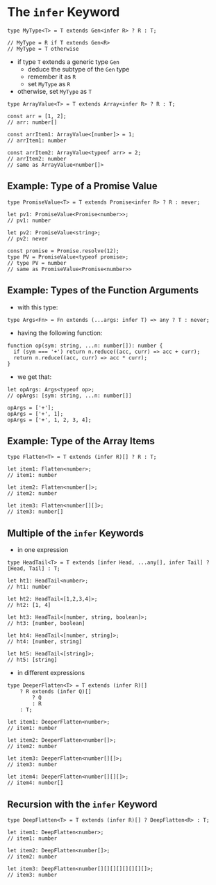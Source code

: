 # The `infer` Keyword

```
type MyType<T> = T extends Gen<infer R> ? R : T;

// MyType = R if T extends Gen<R>
// MyType = T otherwise
```

* if type `T` extends a generic type `Gen`
  * deduce the subtype of the `Gen` type
  * remember it as `R`
  * set `MyType` as `R`
* otherwise, set `MyType` as `T`

```
type ArrayValue<T> = T extends Array<infer R> ? R : T;

const arr = [1, 2];
// arr: number[]

const arrItem1: ArrayValue<[number]> = 1;
// arrItem1: number

const arrItem2: ArrayValue<typeof arr> = 2;
// arrItem2: number
// same as ArrayValue<number[]>
```

## Example: Type of a Promise Value

```
type PromiseValue<T> = T extends Promise<infer R> ? R : never;

let pv1: PromiseValue<Promise<number>>;
// pv1: number

let pv2: PromiseValue<string>;
// pv2: never

const promise = Promise.resolve(12);
type PV = PromiseValue<typeof promise>;
// type PV = number
// same as PromiseValue<Promise<number>>
```

## Example: Types of the Function Arguments

* with this type:

```
type Args<Fn> = Fn extends (...args: infer T) => any ? T : never;
```

* having the following function:

```
function op(sym: string, ...n: number[]): number {
  if (sym === '+') return n.reduce((acc, curr) => acc + curr);
  return n.reduce((acc, curr) => acc * curr);
}
```

* we get that:

```
let opArgs: Args<typeof op>;
// opArgs: [sym: string, ...n: number[]]

opArgs = ['+'];
opArgs = ['+', 1];
opArgs = ['+', 1, 2, 3, 4];
```

## Example: Type of the Array Items

```
type Flatten<T> = T extends (infer R)[] ? R : T;

let item1: Flatten<number>;
// item1: number

let item2: Flatten<number[]>;
// item2: number

let item3: Flatten<number[][]>;
// item3: number[]
```

## Multiple of the `infer` Keywords

* in one expression

```
type HeadTail<T> = T extends [infer Head, ...any[], infer Tail] ? [Head, Tail] : T;

let ht1: HeadTail<number>;
// ht1: number

let ht2: HeadTail<[1,2,3,4]>;
// ht2: [1, 4]

let ht3: HeadTail<[number, string, boolean]>;
// ht3: [number, boolean]

let ht4: HeadTail<[number, string]>;
// ht4: [number, string]

let ht5: HeadTail<[string]>;
// ht5: [string]
```

* in different expressions

```
type DeeperFlatten<T> = T extends (infer R)[]
    ? R extends (infer Q)[]
        ? Q
        : R
    : T;

let item1: DeeperFlatten<number>;
// item1: number

let item2: DeeperFlatten<number[]>;
// item2: number

let item3: DeeperFlatten<number[][]>;
// item3: number

let item4: DeeperFlatten<number[][][]>;
// item4: number[]
```

## Recursion with the `infer` Keyword

```
type DeepFlatten<T> = T extends (infer R)[] ? DeepFlatten<R> : T;

let item1: DeepFlatten<number>;
// item1: number

let item2: DeepFlatten<number[]>;
// item2: number

let item3: DeepFlatten<number[][][][][][][][]>;
// item3: number
```